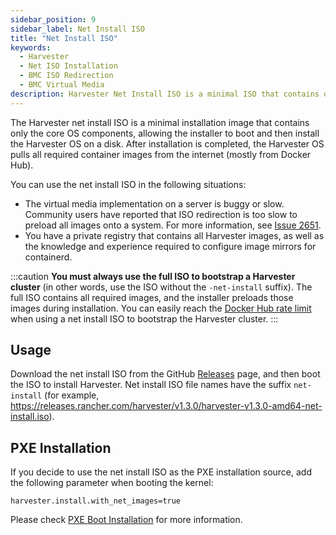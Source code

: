```yaml
---
sidebar_position: 9
sidebar_label: Net Install ISO
title: "Net Install ISO"
keywords:
  - Harvester
  - Net ISO Installation
  - BMC ISO Redirection
  - BMC Virtual Media
description: Harvester Net Install ISO is a minimal ISO that contains only the OS binaries. It's useful for some situations.
---
```


<head>
  <link rel="canonical" href="https://docs.harvesterhci.io/v1.4/install/net-install"/>
</head>

The Harvester net install ISO is a minimal installation image that contains only the core OS components, allowing the installer to boot and then install the Harvester OS on a disk. After installation is completed, the Harvester OS pulls all required container images from the internet (mostly from Docker Hub).

You can use the net install ISO in the following situations:
- The virtual media implementation on a server is buggy or slow. Community users have reported that ISO redirection is too slow to preload all images onto a system. For more information, see [Issue 2651](https://github.com/harvester/harvester/issues/2651).
- You have a private registry that contains all Harvester images, as well as the knowledge and experience required to configure image mirrors for containerd.

:::caution
**You must always use the full ISO to bootstrap a Harvester cluster** (in other words, use the ISO without the `-net-install` suffix). The full ISO contains all required images, and the installer preloads those images during installation. You can easily reach the [Docker Hub rate limit](https://docs.docker.com/docker-hub/download-rate-limit/) when using a net install ISO to bootstrap the Harvester cluster.
:::


## Usage

Download the net install ISO from the GitHub [Releases](https://github.com/harvester/harvester/releases) page, and then boot the ISO to install Harvester. Net install ISO file names have the suffix `net-install` (for example, https://releases.rancher.com/harvester/v1.3.0/harvester-v1.3.0-amd64-net-install.iso).

## PXE Installation

If you decide to use the net install ISO as the PXE installation source, add the following parameter when booting the kernel:

```
harvester.install.with_net_images=true
```

Please check [PXE Boot Installation](./pxe-boot-install.md) for more information.
